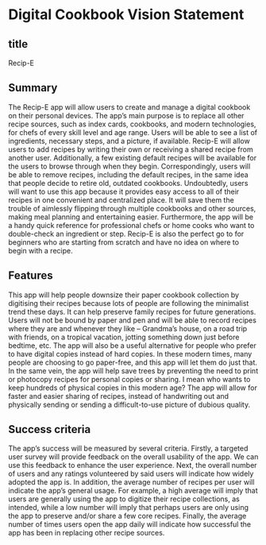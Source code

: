 # Digital Cookbook Vision Statement
## title 
Recip-E
## Summary
The Recip-E app will allow users to create and manage a digital cookbook on their personal devices. The app’s main purpose is to replace all other recipe sources, such as index cards, cookbooks, and modern technologies, for chefs of every skill level and age range.
Users will be able to see a list of ingredients, necessary steps, and a picture, if available. Recip-E will allow users to add recipes by writing their own or receiving a shared recipe from another user. Additionally, a few existing default recipes will be available for the users to browse through when they begin. Correspondingly, users will be able to remove recipes, including the default recipes, in the same idea that people decide to retire old, outdated cookbooks.
Undoubtedly, users will want to use this app because it provides easy access to all of their recipes in one convenient and centralized place. It will save them the trouble of aimlessly flipping through multiple cookbooks and other sources, making meal planning and entertaining easier. Furthermore, the app will be a handy quick reference for professional chefs or home cooks who want to double-check an ingredient or step. Recip-E is also the perfect go to for beginners who are starting from scratch and have no idea on where to begin with a recipe.

## Features 
This app will help people downsize their paper cookbook collection by digitising their recipes because lots of people are following the minimalist trend these days. It can help preserve family recipes for future generations. Users will not be bound by paper and pen and will be able to record recipes where they are and whenever they like – Grandma’s house, on a road trip with friends, on a tropical vacation, jotting something down just before bedtime, etc.
The app will also be a useful alternative for people who prefer to have digital copies instead of hard copies. In these modern times, many people are choosing to go paper-free, and this app will let them do just that. In the same vein, the app will help save trees by preventing the need to print or photocopy recipes for personal copies or sharing. I mean who wants to keep hundreds of physical copies in this modern age?
The app will allow for faster and easier sharing of recipes, instead of handwriting out and physically sending or sending a difficult-to-use picture of dubious quality.

## Success criteria
The app’s success will be measured by several criteria. Firstly, a targeted user survey will provide feedback on the overall usability of the app. We can use this feedback to enhance the user experience. Next, the overall number of users and any ratings volunteered by said users will indicate how widely adopted the app is. In addition, the average number of recipes per user will indicate ­­­­­the app’s general usage. For example, a high average will imply that users are generally using the app to digitize their recipe collections, as intended, while a low number will imply that perhaps users are only using the app to preserve and/or share a few core recipes. Finally, the average number of times users open the app daily will indicate how successful the app has been in replacing other recipe sources.

